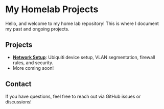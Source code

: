 # My Homelab Projects

Hello, and welcome to my home lab repository! This is where I document my past and ongoing projects.

## Projects
- **[Network Setup](network-setup/)**: Ubiquiti device setup, VLAN segmentation, firewall rules, and security.
- More coming soon!

## Contact
If you have questions, feel free to reach out via GitHub issues or discussions!
